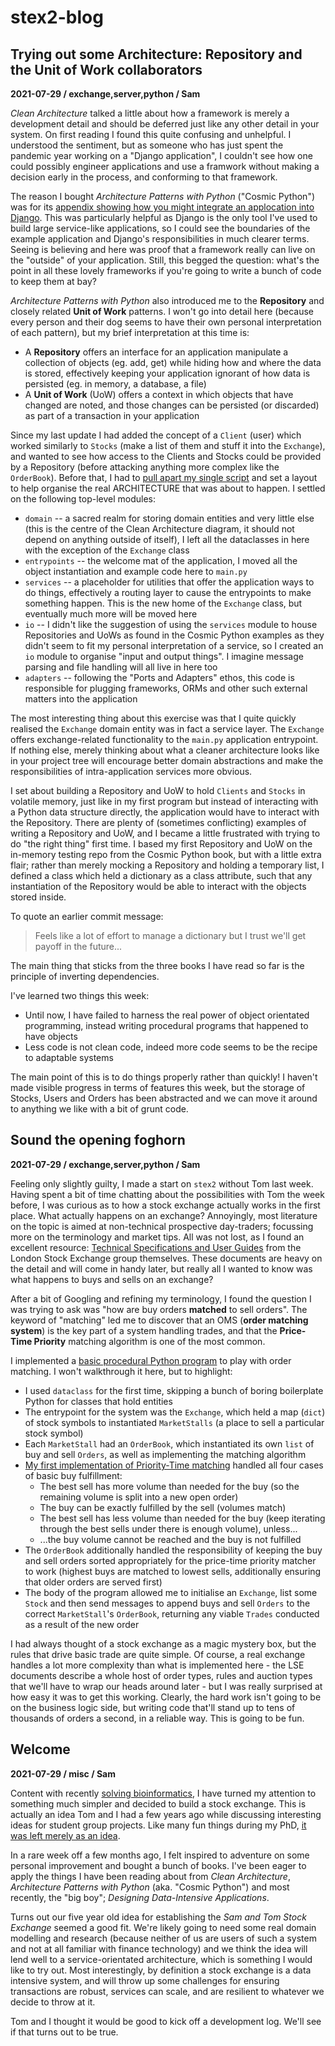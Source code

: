 # stex2-blog

## Trying out some Architecture: Repository and the Unit of Work collaborators
**2021-07-29 / exchange,server,python / Sam**

*Clean Architecture* talked a little about how a framework is merely a development detail and should be deferred just like any other detail in your system. On first reading I found this quite confusing and unhelpful. I understood the sentiment, but as someone who has just spent the pandemic year working on a "Django application", I couldn't see how one could possibly engineer applications and use a framwork without making a decision early in the process, and conforming to that framework.

The reason I bought *Architecture Patterns with Python* ("Cosmic Python") was for its [appendix showing how you might integrate an applocation into Django](https://www.cosmicpython.com/book/appendix_django.html). This was particularly helpful as Django is the only tool I've used to build large service-like applications, so I could see the boundaries of the example application and Django's responsibilities in much clearer terms. Seeing is believing and here was proof that a framework really can live on the "outside" of your application. Still, this begged the question: what's the point in all these lovely frameworks if you're going to write a bunch of code to keep them at bay?

*Architecture Patterns with Python* also introduced me to the **Repository** and closely related **Unit of Work** patterns.
I won't go into detail here (because every person and their dog seems to have their own personal interpretation of each pattern), but my brief interpretation at this time is:

* A **Repository** offers an interface for an application manipulate a collection of objects (eg. add, get) while hiding how and where the data is stored, effectively keeping your application ignorant of how data is persisted (eg. in memory, a database, a file)
* A **Unit of Work** (UoW) offers a context in which objects that have changed are noted, and those changes can be persisted (or discarded) as part of a transaction in your application

Since my last update I had added the concept of a `Client` (user) which worked similarly to `Stocks` (make a list of them and stuff it into the `Exchange`), and wanted to see how access to the Clients and Stocks could be provided by a Repository (before attacking anything more complex like the `OrderBook`). Before that, I had to [pull apart my single script](https://github.com/SAMTOMINDUSTRYS/stex2s-python/commit/acf1031b25313478074ad7899b8a7eeef5eefdb7) and set a layout to help organise the real ARCHITECTURE that was about to happen. I settled on the following top-level modules:

* `domain` -- a sacred realm for storing domain entities and very little else (this is the centre of the Clean Architecture diagram, it should not depend on anything outside of itself), I left all the dataclasses in here with the exception of the `Exchange` class
* `entrypoints` -- the welcome mat of the application, I moved all the object instantiation and example code here to `main.py`
* `services` -- a placeholder for utilities that offer the application ways to do things, effectively a routing layer to cause the entrypoints to make something happen. This is the new home of the `Exchange` class, but eventually much more will be moved here
* `io` -- I didn't like the suggestion of using the `services` module to house Repositories and UoWs as found in the Cosmic Python examples as they didn't seem to fit my personal interpretation of a service, so I created an `io` module to organise "input and output things". I imagine message parsing and file handling will all live in here too
* `adapters` -- following the "Ports and Adapters" ethos, this code is responsible for plugging frameworks, ORMs and other such external matters into the application

The most interesting thing about this exercise was that I quite quickly realised the `Exchange` domain entity was in fact a service layer. The `Exchange` offers exchange-related functionality to the `main.py` application entrypoint. If nothing else, merely thinking about what a cleaner architecture looks like in your project tree will encourage better domain abstractions and make the responsibilities of intra-application services more obvious.

I set about building a Repository and UoW to hold `Clients` and `Stocks` in volatile memory, just like in my first program but instead of interacting with a Python data structure directly, the application would have to interact with the Repository. There are plenty of (sometimes conflicting) examples of writing a Repository and UoW, and I became a little frustrated with trying to do "the right thing" first time. I based my first Repository and UoW on the in-memory testing repo from the Cosmic Python book, but with a little extra flair; rather than merely mocking a Repository and holding a temporary list, I defined a class which held a dictionary as a class attribute, such that any instantiation of the Repository would be able to interact with the objects stored inside.

To quote an earlier commit message:

> Feels like a lot of effort to manage a dictionary but I trust we'll get payoff in the future...


The main thing that sticks from the three books I have read so far is the principle of inverting dependencies.

I've learned two things this week:
* Until now, I have failed to harness the real power of object orientated programming, instead writing procedural programs that happened to have objects
* Less code is not clean code, indeed more code seems to be the recipe to adaptable systems

The main point of this is to do things properly rather than quickly! I haven't made visible progress in terms of features this week, but the storage of Stocks, Users and Orders has been abstracted and we can move it around to anything we like with a bit of grunt code.


## Sound the opening foghorn
**2021-07-29 / exchange,server,python / Sam**

Feeling only slightly guilty, I made a start on `stex2` without Tom last week. Having spent a bit of time chatting about the possibilities with Tom the week before, I was curious as to how a stock exchange actually works in the first place. What actually happens on an exchange? Annoyingly, most literature on the topic is aimed at non-technical prospective day-traders; focussing more on the terminology and market tips. All was not lost, as I found an excellent resource: [Technical Specifications and User Guides](https://www.lseg.com/areas-expertise/technology/group-technology/technical-user-services/technical-specifications-and-user-guides) from the London Stock Exchange group themselves. These documents are heavy on the detail and will come in handy later, but really all I wanted to know was what happens to buys and sells on an exchange?

After a bit of Googling and refining my terminology, I found the question I was trying to ask was "how are buy orders **matched** to sell orders". The keyword of "matching" led me to discover that an OMS (**order matching system**) is the key part of a system handling trades, and that the **Price-Time Priority** matching algorithm is one of the most common.

I implemented a [basic procedural Python program](https://github.com/SAMTOMINDUSTRYS/stex2s-python/commit/c0dbebfd9138e85c89fb623ad16dc029a7ad86d3) to play with order matching. I won't walkthrough it here, but to highlight:

* I used `dataclass` for the first time, skipping a bunch of boring boilerplate Python for classes that hold entities
* The entrypoint for the system was the `Exchange`, which held a map (`dict`) of stock symbols to instantiated `MarketStalls` (a place to sell a particular stock symbol)
* Each `MarketStall` had an `OrderBook`, which instantiated its own `list` of buy and sell `Orders`, as well as implementing the matching algorithm
* [My first implementation of Priority-Time matching](https://github.com/SAMTOMINDUSTRYS/stex2s-python/blob/c0dbebfd9138e85c89fb623ad16dc029a7ad86d3/stexs-py/stexs.py#L92-L147) handled all four cases of basic buy fulfillment:
    * The best sell has more volume than needed for the buy (so the remaining volume is split into a new open order)
    * The buy can be exactly fulfilled by the sell (volumes match)
    * The best sell has less volume than needed for the buy (keep iterating through the best sells under there is enough volume), unless...
    * ...the buy volume cannot be reached and the buy is not fulfilled
* The `OrderBook` additionally handled the responsibility of keeping the buy and sell orders sorted appropriately for the price-time priority matcher to work (highest buys are matched to lowest sells, additionally ensuring that older orders are served first)
* The body of the program allowed me to initialise an `Exchange`, list some `Stock` and then send messages to append buys and sell `Orders` to the correct `MarketStall`'s `OrderBook`, returning any viable `Trades` conducted as a result of the new order

I had always thought of a stock exchange as a magic mystery box, but the rules that drive basic trade are quite simple. Of course, a real exchange handles a lot more complexity than what is implemented here - the LSE documents describe a whole host of order types, rules and auction types that we'll have to wrap our heads around later - but I was really surprised at how easy it was to get this working. Clearly, the hard work isn't going to be on the business logic side, but writing code that'll stand up to tens of thousands of orders a second, in a reliable way. This is going to be fun.


## Welcome
**2021-07-29 / misc / Sam**

Content with recently [solving bioinformatics](https://genomebiology.biomedcentral.com/articles/10.1186/s13059-021-02395-y), I have turned my attention to something much simpler and decided to build a stock exchange. This is actually an idea Tom and I had a few years ago while discussing interesting ideas for student group projects. Like many fun things during my PhD, [it was left merely as an idea](https://github.com/SAMTOMINDUSTRYS/stex).

In a rare week off a few months ago, I felt inspired to adventure on some personal improvement and bought a bunch of books.
I've been eager to apply the things I have been reading about from *Clean Architecture*, *Architecture Patterns with Python* (aka. "Cosmic Python") and most recently, the "big boy"; *Designing Data-Intensive Applications*.

Turns out our five year old idea for establishing the *Sam and Tom Stock Exchange* seemed a good fit. We're likely going to need some real domain modelling and research (because neither of us are users of such a system and not at all familiar with finance technology) and we think the idea will lend well to a service-orientated architecture, which is something I would like to try out. Most interestingly, by definition a stock exchange is a data intensive system, and will throw up some challenges for ensuring transactions are robust, services can scale, and are resilient to whatever we decide to throw at it.

Tom and I thought it would be good to kick off a development log. We'll see if that turns out to be true.
